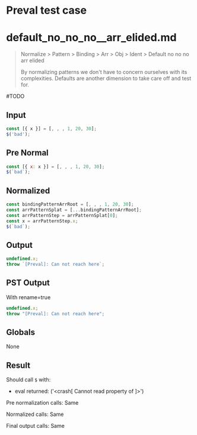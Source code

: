 # Preval test case

# default_no_no_no__arr_elided.md

> Normalize > Pattern > Binding > Arr > Obj > Ident > Default no no no  arr elided
>
> By normalizing patterns we don't have to concern ourselves with its complexities. Defaults are another dimension to take care off and test for.

#TODO

## Input

`````js filename=intro
const [{ x }] = [, , , 1, 20, 30];
$('bad');
`````

## Pre Normal

`````js filename=intro
const [{ x: x }] = [, , , 1, 20, 30];
$(`bad`);
`````

## Normalized

`````js filename=intro
const bindingPatternArrRoot = [, , , 1, 20, 30];
const arrPatternSplat = [...bindingPatternArrRoot];
const arrPatternStep = arrPatternSplat[0];
const x = arrPatternStep.x;
$(`bad`);
`````

## Output

`````js filename=intro
undefined.x;
throw `[Preval]: Can not reach here`;
`````

## PST Output

With rename=true

`````js filename=intro
undefined.x;
throw "[Preval]: Can not reach here";
`````

## Globals

None

## Result

Should call `$` with:
 - eval returned: ('<crash[ Cannot read property <ref> of <ref2> ]>')

Pre normalization calls: Same

Normalized calls: Same

Final output calls: Same
